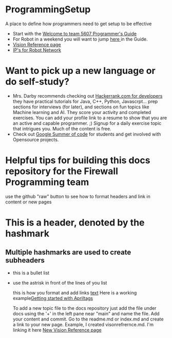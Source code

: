 # ProgrammingSetup
A place to define how programmers need to get setup to be effective

* Start with the [Welcome to team 5607 Programmer's Guide
](https://github.com/FirewallRobotics/ProgrammingSetup/blob/main/docs/index.md#welcome-to-team-5607-programmers-guide)
* For Robot in a weekend you will want to jump [here
](https://github.com/FirewallRobotics/ProgrammingSetup/blob/main/docs/index.md#robot-in-a-weekend--riaw) in the Guide.
* [Vision Reference page](https://github.com/FirewallRobotics/ProgrammingSetup/blob/bdc981740d43dd75debca2f2a32ed5c6215b3b80/docs/visionreferences.md)
*  [IP's for Robot Network](https://docs.wpilib.org/en/stable/docs/networking/networking-introduction/ip-configurations.html)

# Want to pick up a new language or do self-study?
* Mrs. Darby recommends checking out [Hackerrank.com for developers
](https://www.hackerrank.com/dashboard) they have practical tutorials for Java, C++, Python, Javascrpt... prep sections for interviews (for later), and sections on fun topics like Machine learning and AI. They score your activity and completed exercises. You can add your profile link to a resume to show that you are an active and capable programmer. ;) Signup for a daily exercise topic that intrigues you. Much of the content is free.
* Check out [Google Summer of code](https://summerofcode.withgoogle.com) for students and get involved with Opensource projects. 

# Helpful tips for building this docs repository for the Firewall Programming team
use the github "raw" button to see how to format headers and link in content or new pages

# This is a header, denoted by the hashmark
## Multiple hashmarks are used to create subheaders
* this is a bullet list
* use the astrisk in front of the lines of you list

  this is how you format and add links [text](url) Here is a working example[Getting started with Apriltags](https://pyimagesearch.com/2020/11/02/apriltag-with-python/)

  To add a new topic file to the docs repository just add the file under docs using the '+' in the left pane near "main" and name the file. Add your content and commit. Go to the readme.md or index.md and create a link to your new page.
  Example, I created visonrefrernce.md. I'm linking it here [New Vision Reference page](https://github.com/FirewallRobotics/ProgrammingSetup/blob/main/docs/visionrefernces.md)
